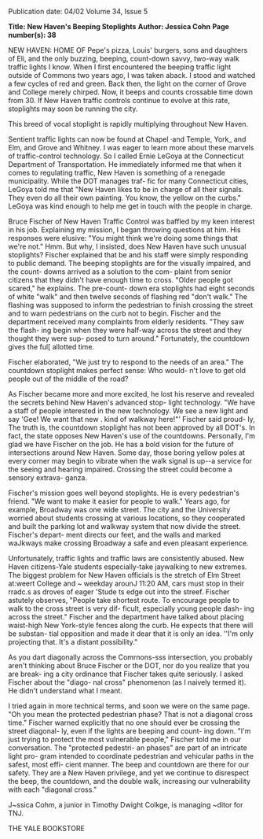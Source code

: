 Publication date: 04/02
Volume 34, Issue 5

**Title: New Haven's Beeping Stoplights**
**Author: Jessica Cohn**
**Page number(s): 38**

NEW HAVEN: HOME OF Pepe's pizza, Louis' 
burgers, sons and daughters of Eli, and the 
only buzzing, beeping, count-down savvy, 
two-way walk traffic lights I know. When I 
first encountered the beeping traffic light 
outside of Commons two years ago, I was 
taken aback. I stood and watched a few 
cycles of red and green. Back then, the light 
on the corner of Grove and College merely 
chirped. Now, it beeps and counts crossable 
time down from 30. If New Haven traffic 
controls continue to evolve at this rate, 
stoplights may soon be running the city. 

This breed of vocal stoplight is rapidly 
multiplying throughout New Haven. 

Sentient traffic lights can now be found at 
Chapel ·and Temple, York_ and Elm, and 
Grove and Whitney. I was eager to learn 
more about these marvels of traffic-control 
technology. So I called Ernie LeGoya at 
the 
Connecticut 
Department 
of 
Transportation. He immediately informed 
me that when it comes to regulating traffic, 
New Haven is something of a renegade 
municipality. While the DOT manages traf-
fic for many Connecticut cities, LeGoya 
told me that "New Haven likes to be in 
charge of all their signals. They even do all 
their own painting. You know, the yellow 
on the curbs." LeGoya was kind enough to 
help me get in touch with the people in 
charge. 

Bruce Fischer of New Haven Traffic 
Control was baffled by my keen interest in 
his job. Explaining my mission, I began 
throwing questions at him. His responses 
were elusive: "You might think we're doing 
some things that we're not." Hmm. But 
why, I insisted, does New Haven have such 
unusual stoplights? Fischer explained that 
be and his staff were simply responding to 
public demand. The beeping stoplights are 
for the visually impaired, and the count-
downs arrived as a solution to the com-
plaint from senior citizens that they didn't 
have enough time to cross. "Older people 
got scared," he explains. The pre-count-
down era stoplights had eight seconds of 
white "walk" and then twelve seconds of 
flashing red "don't walk." The flashing was 
supposed to inform the pedestrian to finish 
crossing the street and to warn pedestrians 
on the curb not to begin. Fischer and the 
department received many complaints 
from elderly residents. "They saw the flash-
ing begin when they were half-way across 
the street and they thought they were sup-
posed to turn around." Fortunately, the 
countdown gives the ful[ allotted time. 

Fischer elaborated, "We just try to respond 
to the needs of an area." The countdown 
stoplight makes perfect sense: Who would-
n't love to get old people out of the middle 
of the road? 

As Fischer became more and more 
excited, he lost his reserve and revealed the 
secrets behind New Haven's advanced stop-
light technology. "We have a staff of people 
interested in the new technology. We see a 
new light and say 'Gee! We want that new 
. kind of walkway here!"' Fischer said proud-
ly, The truth is, the countdown stoplight 
has not been approved by all DOT's. In fact, 
the state opposes New Haven's use of the 
countdowns. Personally, I'm glad we have 
Fischer on the job. He has a bold vision for 
the future of intersections around New 
Haven. Some day, those boring yellow 
poles at every corner may begin to vibrate 
when the walk signal is up--a service for 
the seeing and hearing impaired. Crossing 
the street could become a sensory extrava-
ganza. 

Fischer's mission goes well beyond 
stoplights. He is every pedestrian's friend. 
"We want to make it easier for people to 
walk." Years ago, for example, Broadway 
was one wide street. The city and the 
University worried about students crossing 
at various locations, so they cooperated and 
built the parking lot and walkway system 
that now divide the street. Fischer's depart-
ment directs our feet, and the walls and 
marked waJkways make crossing Broadway 
a safe and even pleasant experience. 

Unfortunately, traffic lights and traffic 
laws are consistently abused. New Haven 
citizens-Yale students especially-take 
jaywalking to new extremes. The biggest 
problem for New Haven officials is the 
stretch of Elm Street at:weert 
College and ~ 
weekday arounJ 11:20 AM, 
cars must stop in their rradc.s 
as droves of eager 'Stude ts 
edge out into the streef. Fischer 
astutely observes, "People take 
shortest route. To encourage people 
to walk to the cross street is very dif-
ficult, especially young people dash-
ing across the street." Fischer and the 
department have talked about placing 
waist-high New York-style fences along the 
curb. He expects that there will be substan-
tial opposition and made it dear that it is 
only an idea. ''I'm only projecting that. It's 
a distant possibility." 

As you dart diagonally across the 
Comrnons-sss intersection, you probably 
aren't thinking about Bruce Fischer or the 
DOT, nor do you realize that you are break-
ing a city ordinance that Fischer takes quite 
seriously. I asked Fischer about the "diago-
nal cross" phenomenon (as I naively 
termed it). He didn't understand what I 
meant. 

I tried again in more technical 
terms, and soon we were on the same page. 
"Oh you mean the protected pedestrian 
phase? That is not a diagonal cross time." 
Fischer warned explicitly that no one 
should ever be crossing the street diagonal-
ly, even if the lights are beeping and count-
ing down. "I'm just trying to protect the 
most vulnerable people," Fischer told me in 
our conversation. The "protected pedestri-
an phases" are part of an intricate light pro-
gram intended to coordinate pedestrian 
and vehicular paths in the safest, most effi-
cient manner. The beep and countdown are 
there for our safety. They are a New Haven 
privilege, and yet we continue to disrespect 
the beep, the countdown, and the double 
walk, increasing our vulnerability with each 
"diagonal cross." 



J~ssica Cohm, a junior in Timothy Dwight 
Colkge, is managing ~ditor for TNJ. 

THE YALE BOOKSTORE